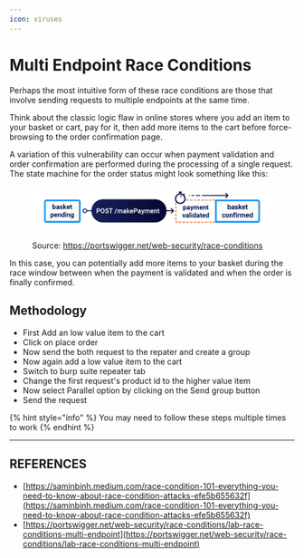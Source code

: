 ```yaml
---
icon: viruses
---
```


# Multi Endpoint Race Conditions

Perhaps the most intuitive form of these race conditions are those that involve sending requests to multiple endpoints at the same time.

Think about the classic logic flaw in online stores where you add an item to your basket or cart, pay for it, then add more items to the cart before force-browsing to the order confirmation page.

A variation of this vulnerability can occur when payment validation and order confirmation are performed during the processing of a single request. The state machine for the order status might look something like this:

<figure><img src="../../../.gitbook/assets/image (1) (1) (1) (1).png" alt=""><figcaption><p>Source: <a href="https://portswigger.net/web-security/race-conditions">https://portswigger.net/web-security/race-conditions</a></p></figcaption></figure>

In this case, you can potentially add more items to your basket during the race window between when the payment is validated and when the order is finally confirmed.



## Methodology&#x20;

* First Add an low value item to the cart
* Click on place order
* Now send the both request to the repater and create a group
* Now again add a low value item to the cart
* Switch to burp suite repeater tab
* Change the first request's product id to the higher value item
* Now select Parallel option by clicking on the Send group button
* Send the request

{% hint style="info" %}
You may need to follow these steps multiple times to work
{% endhint %}





***

## REFERENCES

* [https://saminbinh.medium.com/race-condition-101-everything-you-need-to-know-about-race-condition-attacks-efe5b655632f](https://saminbinh.medium.com/race-condition-101-everything-you-need-to-know-about-race-condition-attacks-efe5b655632f)
* [https://portswigger.net/web-security/race-conditions/lab-race-conditions-multi-endpoint](https://portswigger.net/web-security/race-conditions/lab-race-conditions-multi-endpoint)





